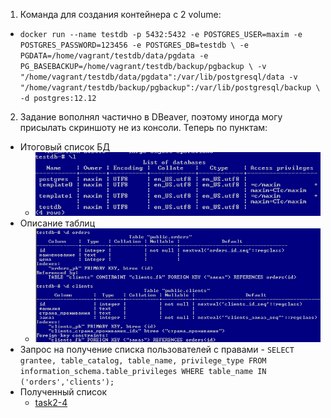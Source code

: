 1. Команда для создания контейнера с 2 volume:
 * ``docker run --name testdb -p 5432:5432 -e POSTGRES_USER=maxim -e POSTGRES_PASSWORD=123456 -e POSTGRES_DB=testdb \
-e PGDATA=/home/vagrant/testdb/data/pgdata -e PG_BASEBACKUP=/home/vagrant/testdb/backup/pgbackup \
-v "/home/vagrant/testdb/data/pgdata":/var/lib/postgresql/data -v "/home/vagrant/testdb/backup/pgbackup":/var/lib/postgresql/backup \
-d postgres:12.12``
2. Задание вополнял частично в DBeaver, поэтому иногда могу присылать скриншоту не из консоли. Теперь по пунктам:
 * Итоговый список БД
   * ![task2-1](https://github.com/Atlipoka/devops_netology/blob/main/Database/lecture2/task2-1.png)
 * Описание таблиц
   * ![task2-2](https://github.com/Atlipoka/devops_netology/blob/main/Database/lecture2/task2-2.png)
 * Запрос на получение списка пользователей с правами - ``SELECT grantee, table_catalog, table_name, privilege_type FROM information_schema.table_privileges WHERE table_name IN ('orders','clients');``
 * Полученный список
   * [task2-4](https://github.com/Atlipoka/devops_netology/blob/main/Database/lecture2/task2-4.png)
